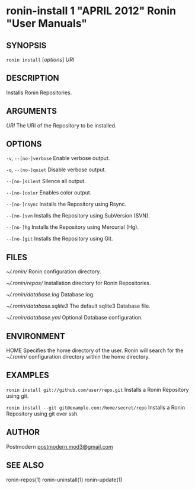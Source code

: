 # ronin-install 1 "APRIL 2012" Ronin "User Manuals"

## SYNOPSIS

`ronin install` [*options*] *URI*

## DESCRIPTION

Installs Ronin Repositories.

## ARGUMENTS

*URI*
  The URI of the Repository to be installed.

## OPTIONS

`-v`, `--[no-]verbose`
  Enable verbose output.

`-q`, `--[no-]quiet`
  Disable verbose output.

`--[no-]silent`
  Silence all output.

`--[no-]color`
  Enables color output.

`--[no-]rsync`
  Installs the Repository using Rsync.

`--[no-]svn`
  Installs the Repository using SubVersion (SVN).

`--[no-]hg`
  Installs the Repository using Mercurial (Hg).

`--[no-]git`
  Installs the Repository using Git.

## FILES

*~/.ronin/*
  Ronin configuration directory.

*~/.ronin/repos/*
  Installation directory for Ronin Repositories.

*~/.ronin/database.log*
  Database log.

*~/.ronin/database.sqlite3*
  The default sqlite3 Database file.

*~/.ronin/database.yml*
  Optional Database configuration.

## ENVIRONMENT

HOME
  Specifies the home directory of the user. Ronin will search for the
  *~/.ronin/* configuration directory within the home directory.

## EXAMPLES

`ronin install git://github.com/user/repo.git`
  Installs a Ronin Repository using git.

`ronin install --git git@example.com:/home/secret/repo`
  Installs a Ronin Repository using git over ssh.

## AUTHOR

Postmodern <postmodern.mod3@gmail.com>

## SEE ALSO

ronin-repos(1) ronin-uninstall(1) ronin-update(1)
